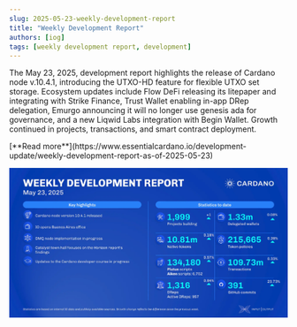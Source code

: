 ```yaml
---
slug: 2025-05-23-weekly-development-report
title: "Weekly Development Report"
authors: [iog]
tags: [weekly development report, development]
---
```


The May 23, 2025, development report highlights the release of Cardano node v.10.4.1, introducing the UTXO-HD feature for flexible UTXO set storage. Ecosystem updates include Flow DeFi releasing its litepaper and integrating with Strike Finance, Trust Wallet enabling in-app DRep delegation, Emurgo announcing it will no longer use genesis ada for governance, and a new Liqwid Labs integration with Begin Wallet. Growth continued in projects, transactions, and smart contract deployment.

<div style={{ textAlign: 'right' }}>
 [**Read more**](https://www.essentialcardano.io/development-update/weekly-development-report-as-of-2025-05-23) 
</div>

 ![weekly development report](./banner.webp)

